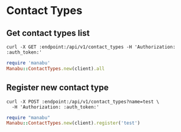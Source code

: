 Contact Types
=============

Get contact types list
----------------------

```shell
curl -X GET :endpoint:/api/v1/contact_types -H 'Authorization: :auth_token:'
```

```ruby
require 'manabu'
Manabu::ContactTypes.new(client).all
```

Register new contact type
-------------------------

```shell
curl -X POST :endpoint:/api/v1/contact_types?name=test \
  -H 'Authorization: :auth_token:'
```

```ruby
require "manabu"
Manabu::ContactTypes.new(client).register('test')
```
